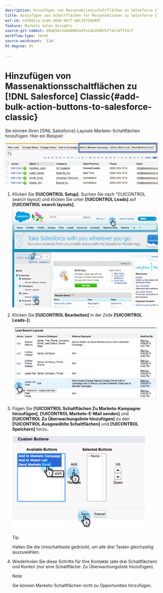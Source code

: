 ```yaml
---
description: Hinzufügen von Massenaktionsschaltflächen zu Salesforce Classic - Marketo-Dokumente - Produktdokumentation
title: Hinzufügen von Schaltflächen für Massenaktionen zu Salesforce Classic
exl-id: ed3881ca-1ce6-469b-9b77-b8c35f28e847
feature: Marketo Sales Insights
source-git-commit: 09a656c3a0d0002edfa1a61b987bff4c1dff33cf
workflow-type: tm+mt
source-wordcount: '114'
ht-degree: 6%

---
```


# Hinzufügen von Massenaktionsschaltflächen zu [!DNL Salesforce] Classic{#add-bulk-action-buttons-to-salesforce-classic}

Sie können Ihren [!DNL Salesforce]-Layouts Marketo-Schaltflächen hinzufügen. Hier ein Beispiel:

![](assets/add-bulk-action-buttons-to-salesforce-classic-1.png)

1. Klicken Sie **[!UICONTROL Setup]**. Suchen Sie nach &quot;[!UICONTROL search layout] und klicken Sie unter **[!UICONTROL Leads]** auf **[!UICONTROL search layouts]**.

   ![](assets/add-bulk-action-buttons-to-salesforce-classic-2.png)

1. Klicken Sie **[!UICONTROL Bearbeiten]** in der Zeile **[!UICONTROL Leads-]**).

   ![](assets/add-bulk-action-buttons-to-salesforce-classic-3.png)

1. Fügen Sie **[!UICONTROL Schaltflächen Zu Marketo-Kampagne hinzufügen]**, **[!UICONTROL Marketo-E-Mail senden]** und **[!UICONTROL Zu Überwachungsliste hinzufügen]** zu den **[!UICONTROL Ausgewählte Schaltflächen]** und **[!UICONTROL Speichern]** hinzu.

   ![](assets/add-bulk-action-buttons-to-salesforce-classic-4.png)

   >[!TIP]
   >
   >Halten Sie die Umschalttaste gedrückt, um alle drei Tasten gleichzeitig auszuwählen.

1. Wiederholen Sie diese Schritte für Ihre Kontakte (alle drei Schaltflächen) und Konten (nur eine Schaltfläche: Zu Überwachungsliste hinzufügen).

   >[!NOTE]
   >
   >Sie können Marketo-Schaltflächen nicht zu Opportunities hinzufügen.
